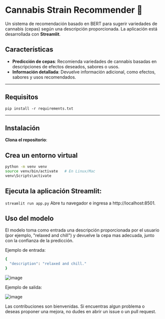 # Cannabis Strain Recommender 🌿

Un sistema de recomendación basado en BERT para sugerir variedades de cannabis (cepas) según una descripción proporcionada. La aplicación está desarrollada con **Streamlit**.

## Características

- **Predicción de cepas**: Recomienda variedades de cannabis basadas en descripciones de efectos deseados, sabores o usos.
- **Información detallada**: Devuelve información adicional, como efectos, sabores y usos recomendados.

---

## Requisitos

`pip install -r requirements.txt`

---

## Instalación

**Clona el repositorio**:


## Crea un entorno virtual
```bash 
python -m venv venv
source venv/bin/activate   # En Linux/Mac
venv\Scripts\activate 
```

## Ejecuta la aplicación Streamlit:

`streamlit run app.py` 
Abre tu navegador e ingresa a http://localhost:8501.




## Uso del modelo 
El modelo toma como entrada una descripción proporcionada por el usuario (por ejemplo, "relaxed and chill") y devuelve la cepa mas adecuada, junto con la confianza de la predicción.

Ejemplo de entrada:
```bash
{
  "description": "relaxed and chill."
}
```
![image](https://github.com/user-attachments/assets/ed2a645a-57a7-4305-98f5-e63758e78030)

Ejemplo de salida:

![image](https://github.com/user-attachments/assets/4643bd39-bb59-47e4-8dce-57becace3630)



Las contribuciones son bienvenidas. Si encuentras algun problema o deseas proponer una mejora, no dudes en abrir un issue o un pull request.
